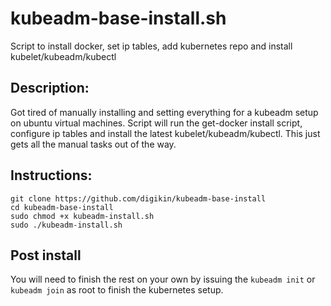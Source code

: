 # kubeadm-base-install.sh
Script to install docker, set ip tables, add kubernetes repo and install kubelet/kubeadm/kubectl

## Description:
Got tired of manually installing and setting everything for a kubeadm setup on ubuntu virtual machines.  Script will run the get-docker install script, configure ip tables and install the latest kubelet/kubeadm/kubectl.  This just gets all the manual tasks out of the way.

## Instructions:
```
git clone https://github.com/digikin/kubeadm-base-install
cd kubeadm-base-install
sudo chmod +x kubeadm-install.sh
sudo ./kubeadm-install.sh
```

## Post install
You will need to finish the rest on your own by issuing the `kubeadm init` or `kubeadm join` as root to finish the kubernetes setup.  
